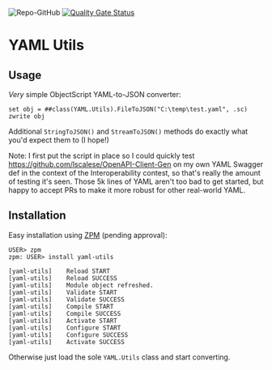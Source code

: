 ![Repo-GitHub](https://img.shields.io/badge/dynamic/xml?color=blue&label=ZPM%20version&version&prefix=v&query=%2F%2FVersion&url=https%3A%2F%2Fraw.githubusercontent.com%2Fbdeboe%2Fisc-yaml-utils%2Fmaster%2Fmodule.xml)
[![Quality Gate Status](https://community.objectscriptquality.com/api/project_badges/measure?project=intersystems_iris_community%2Fisc-yaml-utils&metric=alert_status)](https://community.objectscriptquality.com/dashboard?id=intersystems_iris_community%2Fisc-yaml-utils)

# YAML Utils

## Usage

*Very* simple ObjectScript YAML-to-JSON converter:

```ObjectScript
set obj = ##class(YAML.Utils).FileToJSON("C:\temp\test.yaml", .sc)
zwrite obj
```

Additional `StringToJSON()` and `StreamToJSON()` methods do exactly what you'd expect them to (I hope!)

Note: I first put the script in place so I could quickly test https://github.com/lscalese/OpenAPI-Client-Gen on my own YAML Swagger def in the context of the Interoperability contest, so that's really the amount of testing it's seen. Those 5k lines of YAML aren't too bad to get started, but happy to accept PRs to make it more robust for other real-world YAML.

## Installation

Easy installation using [ZPM](https://github.com/intersystems-community/zpm) (pending approval):

```ObjectScript
USER> zpm
zpm: USER> install yaml-utils
 
[yaml-utils]    Reload START
[yaml-utils]    Reload SUCCESS
[yaml-utils]    Module object refreshed.
[yaml-utils]    Validate START
[yaml-utils]    Validate SUCCESS
[yaml-utils]    Compile START
[yaml-utils]    Compile SUCCESS
[yaml-utils]    Activate START
[yaml-utils]    Configure START
[yaml-utils]    Configure SUCCESS
[yaml-utils]    Activate SUCCESS
```

Otherwise just load the sole `YAML.Utils` class and start converting.
